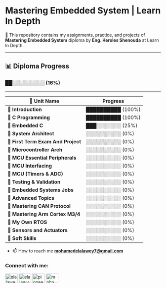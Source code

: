 #  Mastering Embedded System | Learn In Depth

📌 This repository contains my assignments, practice, and projects of **Mastering Embedded System** diploma by **Eng. Keroles Shenouda** at Learn In Depth.

---

## 📊 Diploma Progress  
### ██░░░░░░░░░ (16%)


---

| 📌 Unit Name                            | Progress         |
|-----------------------------------------|-----------------|
| 🔹 **Introduction**                     | ██████████ (100%) |
| 🔹 **C Programming**                    | ██████████ (100%) |
| 🔹 **Embedded C**                       | ███░░░░░░░ (25%) |
| 🔹 **System Architect**                  | ░░░░░░░░░░ (0%)  |
| 🔹 **First Term Exam And Project**       | ░░░░░░░░░░ (0%)  |
| 🔹 **Microcontroller Arch**              | ░░░░░░░░░░ (0%)  |
| 🔹 **MCU Essential Peripherals**         | ░░░░░░░░░░ (0%)  |
| 🔹 **MCU Interfacing**                   | ░░░░░░░░░░ (0%)  |
| 🔹 **MCU (Timers & ADC)**                | ░░░░░░░░░░ (0%)  |
| 🔹 **Testing & Validation**              | ░░░░░░░░░░ (0%)  |
| 🔹 **Embedded Systems Jobs**             | ░░░░░░░░░░ (0%)  |
| 🔹 **Advanced Topics**                   | ░░░░░░░░░░ (0%)  |
| 🔹 **Mastering CAN Protocol**            | ░░░░░░░░░░ (0%)  |
| 🔹 **Mastering Arm Cortex M3/4**         | ░░░░░░░░░░ (0%)  |
| 🔹 **My Own RTOS**                       | ░░░░░░░░░░ (0%)  |
| 🔹 **Sensors and Actuators**             | ░░░░░░░░░░ (0%)  |
| 🔹 **Soft Skills**                       | ░░░░░░░░░░ (0%)  |


- 📫 How to reach me **mohamedelalawey7@gmail.com**

<h3 align="left">Connect with me:</h3>
<p align="left">
<a href="https://twitter.com/elalawey" target="blank"><img align="center" src="https://raw.githubusercontent.com/rahuldkjain/github-profile-readme-generator/master/src/images/icons/Social/twitter.svg" alt="elalawey" height="30" width="40" /></a>
<a href="https://linkedin.com/in/elalawy" target="blank"><img align="center" src="https://raw.githubusercontent.com/rahuldkjain/github-profile-readme-generator/master/src/images/icons/Social/linked-in-alt.svg" alt="elalawy" height="30" width="40" /></a>
<a href="https://fb.com/pioneer383" target="blank"><img align="center" src="https://raw.githubusercontent.com/rahuldkjain/github-profile-readme-generator/master/src/images/icons/Social/facebook.svg" alt="pioneer383" height="30" width="40" /></a>
<a href="https://www.hackerrank.com/mohamedelalawey7" target="blank"><img align="center" src="https://raw.githubusercontent.com/rahuldkjain/github-profile-readme-generator/master/src/images/icons/Social/hackerrank.svg" alt="mohamedelalawey7" height="30" width="40" /></a>
</p>
